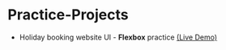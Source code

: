 # Practice-Projects

- Holiday booking website UI - **Flexbox** practice [(Live Demo)](https://krisp-dev.github.io/Practice-Projects/Holiday%20booking%20website%20UI/index.html)
